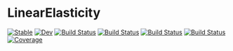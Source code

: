 # LinearElasticity

[![Stable](https://img.shields.io/badge/docs-stable-blue.svg)](https://MineralsCloud.github.io/LinearElasticity.jl/stable)
[![Dev](https://img.shields.io/badge/docs-dev-blue.svg)](https://MineralsCloud.github.io/LinearElasticity.jl/dev)
[![Build Status](https://github.com/MineralsCloud/LinearElasticity.jl/workflows/CI/badge.svg)](https://github.com/MineralsCloud/LinearElasticity.jl/actions)
[![Build Status](https://ci.appveyor.com/api/projects/status/github/MineralsCloud/LinearElasticity.jl?svg=true)](https://ci.appveyor.com/project/MineralsCloud/LinearElasticity-jl)
[![Build Status](https://cloud.drone.io/api/badges/MineralsCloud/LinearElasticity.jl/status.svg)](https://cloud.drone.io/MineralsCloud/LinearElasticity.jl)
[![Build Status](https://api.cirrus-ci.com/github/MineralsCloud/LinearElasticity.jl.svg)](https://cirrus-ci.com/github/MineralsCloud/LinearElasticity.jl)
[![Coverage](https://codecov.io/gh/MineralsCloud/LinearElasticity.jl/branch/master/graph/badge.svg)](https://codecov.io/gh/MineralsCloud/LinearElasticity.jl)
